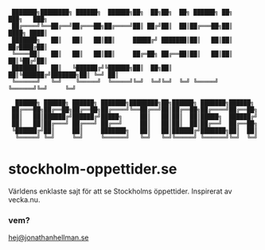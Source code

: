      ███████╗████████╗ ██████╗  ██████╗██╗  ██╗██╗  ██╗ ██████╗ ██╗     ███╗   ███╗
     ██╔════╝╚══██╔══╝██╔═══██╗██╔════╝██║ ██╔╝██║  ██║██╔═══██╗██║     ████╗ ████║
     ███████╗   ██║   ██║   ██║██║     █████╔╝ ███████║██║   ██║██║     ██╔████╔██║
     ╚════██║   ██║   ██║   ██║██║     ██╔═██╗ ██╔══██║██║   ██║██║     ██║╚██╔╝██║
     ███████║   ██║   ╚██████╔╝╚██████╗██║  ██╗██║  ██║╚██████╔╝███████╗██║ ╚═╝ ██║
     ╚══════╝   ╚═╝    ╚═════╝  ╚═════╝╚═╝  ╚═╝╚═╝  ╚═╝ ╚═════╝ ╚══════╝╚═╝     ╚═╝
                                                                              
      ██████╗ ██████╗ ██████╗ ███████╗████████╗██╗██████╗ ███████╗██████╗          
     ██╔═══██╗██╔══██╗██╔══██╗██╔════╝╚══██╔══╝██║██╔══██╗██╔════╝██╔══██╗         
     ██║   ██║██████╔╝██████╔╝█████╗     ██║   ██║██║  ██║█████╗  ██████╔╝         
     ██║   ██║██╔═══╝ ██╔═══╝ ██╔══╝     ██║   ██║██║  ██║██╔══╝  ██╔══██╗         
     ╚██████╔╝██║     ██║     ███████╗   ██║   ██║██████╔╝███████╗██║  ██║         
      ╚═════╝ ╚═╝     ╚═╝     ╚══════╝   ╚═╝   ╚═╝╚═════╝ ╚══════╝╚═╝  ╚═╝         
                                                                              

# stockholm-oppettider.se

Världens enklaste sajt för att se Stockholms öppettider. Inspirerat av vecka.nu.

### vem?

hej@jonathanhellman.se
